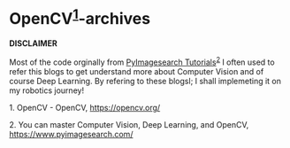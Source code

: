# OpenCV<sup>[1](#opencv)</sup>-archives

**DISCLAIMER**

Most of the code orginally from [PyImagesearch Tutorials](https://www.pyimagesearch.com/)<sup>[2](#pyimagesearch)</sup>
I often used to refer this blogs to get understand more about Computer Vision
and of course Deep Learning. By refering to these blogsl; I shall implemeting it
on my robotics journey!

<a name="opencv">1</a>. OpenCV - OpenCV, https://opencv.org/

<a name="pyimagesearch">2</a>. You can master Computer Vision, Deep Learning, and OpenCV, https://www.pyimagesearch.com/
